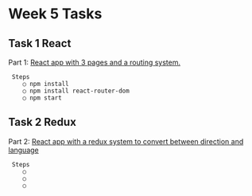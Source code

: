# Week 5 Tasks

## Task 1 React 

  Part 1: [React app with 3 pages and a routing system.]()
  ```
   Steps
      ○ npm install
      ○ npm install react-router-dom
      ○ npm start
  ```
## Task 2 Redux 

  Part 2: [React app with a redux system to convert between direction and language]()
  ```
   Steps
      ○
      ○
      ○
  ```

